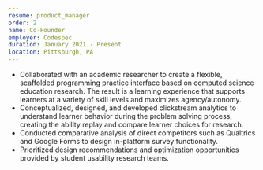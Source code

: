 ```yaml
---
resume: product_manager
order: 2
name: Co-Founder
employer: Codespec
duration: January 2021 - Present
location: Pittsburgh, PA
---
```


- Collaborated with an academic researcher to create a flexible, scaffolded programming practice interface based on computed science education research. The result is a learning experience that supports learners at a variety of skill levels and maximizes agency/autonomy.
- Conceptualized, designed, and developed clickstream analytics to understand learner behavior during the problem solving process, creating the ability replay and compare learner choices for research.
- Conducted comparative analysis of direct competitors such as Qualtrics and Google Forms to design in-platform survey functionality.
- Prioritized design recommendations and optimization opportunities provided by student usability research teams.
